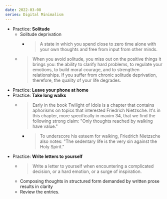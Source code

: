 ```yaml
---
date: 2022-03-08
series: Digital Minimalism
---
```


- Practice: **Solitude**
	- Solitude deprivation
		- > A state in which you spend close to zero time alone with your own thoughts and free from input from other minds.
	- > When you avoid solitude, you miss out on the positive things it brings you: the ability to clarify hard problems, to regulate your emotions, to build moral courage, and to strengthen relationships. If you suffer from chronic solitude deprivation, therefore, the quality of your life degrades.
- Practice: **Leave your phone at home**
- Practice: **Take long walks**
	- > Early in the book Twilight of Idols is a chapter that contains aphorisms on topics that interested Friedrich Nietzsche. It's in this chapter, more specifically in maxim 34, that we find the following strong claim: "Only thoughts reached by walking have value."
		- > To underscore his esteem for walking, Friedrich Nietzsche also notes: "The sedentary life is the very sin against the Holy Spirit."
- Practice: **Write letters to yourself**
	- > Write a letter to yourself when encountering a complicated decision, or a hard emotion, or a surge of inspiration.
	- Composing thoughts in structured form demanded by written prose results in clarity
	- Review the entries.